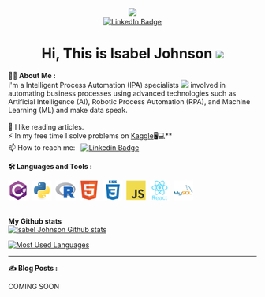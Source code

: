 <div id="header" align="center">
  <img src="https://media.giphy.com/media/L1R1tvI9svkIWwpVYr/giphy.gif" width="200"/>
</div>
<div id="badges" align="center">
  <a href="(https://www.linkedin.com/in/isabeljohnson06)">
    <img src="https://img.shields.io/badge/LinkedIn-blue?style=for-the-badge&logo=linkedin&logoColor=white" alt="LinkedIn Badge"/>
  </a>
</div>
<h1 align="center">Hi, This is Isabel Johnson <img src="https://media.giphy.com/media/hvRJCLFzcasrR4ia7z/giphy.gif" width="40"></h1>

**👩‍💻  About Me :**
<br/>
I'm a Intelligent Process Automation (IPA) specialists <img src="https://media.giphy.com/media/WUlplcMpOCEmTGBtBW/giphy.gif" width="30"> involved in automating business processes using advanced technologies such as Artificial Intelligence (AI), Robotic Process Automation (RPA), and Machine Learning (ML) and make data speak.
<br />
<br/>
🌱 I like reading articles.
<br />
⚡ In my free time I solve problems on [Kaggle](https://www.kaggle.com/isabeljohnson001)🖥💻**
<br />
📫 How to reach me: &nbsp; [![Linkedin Badge](https://img.shields.io/badge/-johnson-blue?style=flat&logo=Linkedin&logoColor=white)]([https://www.linkedin.com/in/kakbar](https://www.linkedin.com/in/isabeljohnson06))

**🛠  Languages and Tools :**
<br/>
<div>
  <img src="https://github.com/devicons/devicon/blob/master/icons/csharp/csharp-original.svg"  title="C#" alt="C#" width="40" height="40"/>&nbsp;
  <img src="https://github.com/devicons/devicon/blob/master/icons/python/python-original.svg"  title="Python" alt="Python" width="40" height="40"/>&nbsp;
  <img src="https://github.com/devicons/devicon/blob/master/icons/r/r-original.svg"  title="R" alt="R" width="40" height="40"/>&nbsp;
  <img src="https://github.com/devicons/devicon/blob/master/icons/html5/html5-original.svg" title="HTML5" alt="HTML" width="40" height="40"/>&nbsp;
  <img src="https://github.com/devicons/devicon/blob/master/icons/css3/css3-plain-wordmark.svg"  title="CSS3" alt="CSS" width="40" height="40"/>&nbsp;
  <img src="https://github.com/devicons/devicon/blob/master/icons/javascript/javascript-original.svg" title="JavaScript" alt="JavaScript" width="40" height="40"/>&nbsp;
  <img src="https://github.com/devicons/devicon/blob/master/icons/react/react-original-wordmark.svg" title="React" alt="React" width="40" height="40"/>&nbsp;
  <img src="https://github.com/devicons/devicon/blob/master/icons/mysql/mysql-original-wordmark.svg" title="MySQL"  alt="MySQL" width="40" height="40"/>&nbsp;
</div>
<br/>

**My Github stats**
<br/>
[![Isabel Johnson Github stats](https://github-readme-stats.vercel.app/api?username=isabeljohnson001)](https://github.com/isabeljohnson001/github-readme-stats)

[![Most Used Languages](https://github-readme-stats.vercel.app/api/top-langs/?username=isabeljohnson001&layout=compact)](https://github.com/isabeljohnson001/github-readme-stats)

-----

**✍️ Blog Posts :**

COMING SOON



